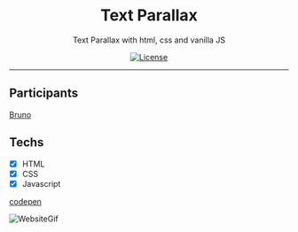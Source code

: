 <h1 align="center">
Text Parallax
</h1>

<p align="center">Text Parallax with html, css and vanilla JS</p>

<p align="center">
  <a href="https://opensource.org/licenses/MIT">
    <img src="https://img.shields.io/github/license/rocketseat/youtube-clone-twitter?color=%236633cc&logo=mit" alt="License">
  </a>
</p>

<hr>

## Participants

[Bruno](https://github.com/brnmpto)

## Techs

- [x] HTML
- [x] CSS
- [x] Javascript

[codepen](https://codepen.io/brnmpto/pen/OJNKqNG)

![WebsiteGif](http://g.recordit.co/kR0q0TPpIt.gif)
